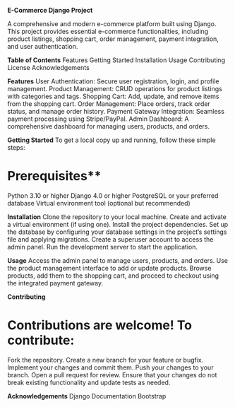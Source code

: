 **E-Commerce Django Project**

A comprehensive and modern e-commerce platform built using Django. This project provides essential e-commerce functionalities, including product listings, shopping cart, order management, payment integration, and user authentication.

**Table of Contents**
Features
Getting Started
Installation
Usage
Contributing
License
Acknowledgements

**Features**
User Authentication: Secure user registration, login, and profile management.
Product Management: CRUD operations for product listings with categories and tags.
Shopping Cart: Add, update, and remove items from the shopping cart.
Order Management: Place orders, track order status, and manage order history.
Payment Gateway Integration: Seamless payment processing using Stripe/PayPal.
Admin Dashboard: A comprehensive dashboard for managing users, products, and orders.

**Getting Started**
To get a local copy up and running, follow these simple steps:
# Prerequisites**
Python 3.10 or higher
Django 4.0 or higher
PostgreSQL or your preferred database
Virtual environment tool (optional but recommended)

**Installation**
Clone the repository to your local machine.
Create and activate a virtual environment (if using one).
Install the project dependencies.
Set up the database by configuring your database settings in the project’s settings file and applying migrations.
Create a superuser account to access the admin panel.
Run the development server to start the application.

**Usage**
Access the admin panel to manage users, products, and orders.
Use the product management interface to add or update products.
Browse products, add them to the shopping cart, and proceed to checkout using the integrated payment gateway.

**Contributing**
# Contributions are welcome! To contribute:
Fork the repository.
Create a new branch for your feature or bugfix.
Implement your changes and commit them.
Push your changes to your branch.
Open a pull request for review.
Ensure that your changes do not break existing functionality and update tests as needed.

**Acknowledgements**
Django Documentation
Bootstrap
